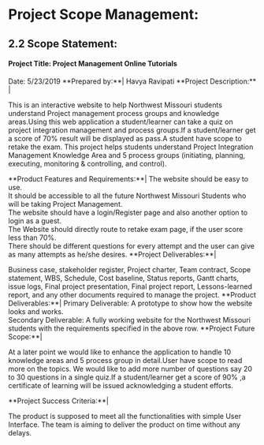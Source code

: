 # Project Scope Management:

## 2.2 Scope Statement:


<h4>Project Title: Project Management Online Tutorials</h4>
Date: 5/23/2019
**Prepared by:**| Havya Ravipati
**Project Description:** | <p>This is an interactive website to help Northwest Missouri students understand Project management process groups and knowledge areas.Using this web application a student/learner can take a quiz on project integration management and process groups.If a student/learner get a score of 70% result will be displayed as pass.A student have scope to retake the exam. This project helps students understand Project Integration Management Knowledge Area and 5 process groups (initiating, planning, executing, monitoring & controlling, and control). </p>
**Product Features and Requirements:**| The website should be easy to use. <br> It should be accessible to all the future Northwest Missouri Students who will be taking Project Management. <br> The website should have a login/Register page and also another option to login as a guest. <br> The Website should directly route to retake exam page, if the user score less than 70%. <br> There should be different questions for every attempt and the user can give as many attempts as he/she desires.
**Project Deliverables:**|<p>Business case, stakeholder register, Project charter, Team contract, Scope statement, WBS, Schedule, Cost baseline, Status reports, Gantt charts, issue logs, Final project presentation, Final project report, Lessons-learned report, and any other documents required to manage the project.
**Product Deliverables:**| Primary Deliverable: A prototype to show how the website looks and works. <br> Secondary Deliverable: A fully working website for the Northwest Missouri students with the requirements specified in the above row.
**Project Future Scope:**| <p>At a later point we would like to enhance the application to handle 10 knowledge areas and 5 process group in detail.User have scope to read more on the topics. We would like to add more number of questions say 20 to 30 questions in a single quiz.If a student/learner get a score of 90% ,a certificate of learning will be issued acknowledging a student efforts.</p>
**Project Success Criteria:**| <p>The product is supposed to meet all the functionalities with simple User Interface. The team is aiming to deliver the product on time without any delays.</p>
